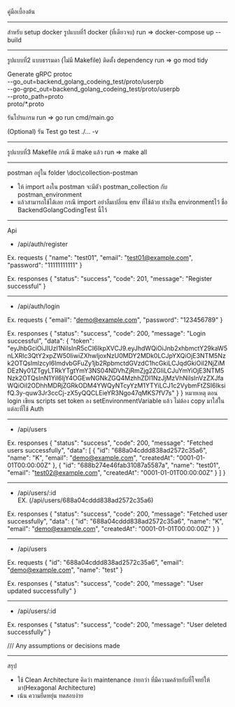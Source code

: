 คู่มือเบี้องต้น

--------------------------------------

สำหรับ setup docker 
รูปแบบที่1 docker (ที่เดียวจบ)
run => docker-compose up --build

--------------------------------------
รูปแบบที่2 แบบธรรมดา (ไม่มี Makefile)
ติดตั้ง dependency
run => go mod tidy

Generate gRPC
protoc \
  --go_out=backend_golang_codeing_test/proto/userpb \
  --go-grpc_out=backend_golang_codeing_test/proto/userpb \
  --proto_path=proto \
  proto/*.proto

รันโปรแกรม
run => go run cmd/main.go

(Optional) รัน Test
go test ./... -v

--------------------------------------
รูปแบบที่3 Makefile กรณี มี make แล้ว
run => make all 

--------------------------------------
postman
อยู่ใน folder \doc\collection-postman
- ให้ import ลงใน postman จะมีตัว postman_collection กับ postman_environment
- แล้วสามารถใช้ได้เลย กรณี import อย่าลืมเปลี่ยน env ที่ใช้ด้วย ทำเป็น environmentไว้ ชื่อ BackendGolangCodingTest นี้ไว้

--------------------------------------
Api

- <POST> /api/auth/register

Ex. requests
{
    "name": "test01",
    "email": "test01@example.com",
    "password": "11111111111"
}

Ex. responses
{
    "status": "success",
    "code": 201,
    "message": "Register successful"
}

***************************************

- <POST> /api/auth/login

Ex. requests
{
    "email": "demo@example.com",
    "password": "123456789"
}

Ex. responses
{
    "status": "success",
    "code": 200,
    "message": "Login successful",
    "data": {
        "token": "eyJhbGciOiJIUzI1NiIsInR5cCI6IkpXVCJ9.eyJhdWQiOiJnb2xhbmctY29kaW5nLXRlc3QtY2xpZW50IiwiZXhwIjoxNzU0MDY2MDk0LCJpYXQiOjE3NTM5Nzk2OTQsImlzcyI6ImdvbGFuZy1jb2RpbmctdGVzdC1hcGkiLCJqdGkiOiI2NjZiMDEzNy01ZTgyLTRkYTgtYmY3NS04NDVhZjRmZjg2ZGIiLCJuYmYiOjE3NTM5Nzk2OTQsInN1YiI6IjY4OGEwNGNkZGQ4MzhhZDI1NzJjMzVhNiIsInVzZXJfaWQiOiI2ODhhMDRjZGRkODM4YWQyNTcyYzM1YTYiLCJ1c2VybmFtZSI6IksifQ.3y-quw3Jr3ccCj-zX5yQQCLEieYR3Ngo47qMKS7fV7s"
    }
}
หมายเหตุ ตอน login เขียน scripts set token ลง setEnvironmentVariable แล้ว ไม่ต้อง copy มาใส่ในแต่ละที่ใช้ Auth

***************************************

- <GET> /api/users

Ex. responses
{
    "status": "success",
    "code": 200,
    "message": "Fetched users successfully",
    "data": [
        {
            "id": "688a04cddd838ad2572c35a6",
            "name": "K",
            "email": "demo@example.com",
            "createdAt": "0001-01-01T00:00:00Z"
        },
        {
            "id": "688b274e46fab31087a5587a",
            "name": "test01",
            "email": "test02@example.com",
            "createdAt": "0001-01-01T00:00:00Z"
        }
    ]
}

***************************************

- <GET> /api/users/:id  
EX. (/api/users/688a04cddd838ad2572c35a6)

Ex. responses
{
    "status": "success",
    "code": 200,
    "message": "Fetched user successfully",
    "data": {
        "id": "688a04cddd838ad2572c35a6",
        "name": "K",
        "email": "demo@example.com",
        "createdAt": "0001-01-01T00:00:00Z"
    }
}

***************************************

- <PUT> /api/users

Ex. requests
{
    "id": "688a04cddd838ad2572c35a6",
    "email": "demo@example.com",
    "name": "test"
}

Ex. responses
{
    "status": "success",
    "code": 200,
    "message": "User updated successfully"
}

***************************************

- <DELETE> /api/users/:id  

Ex. responses
{
    "status": "success",
    "code": 200,
    "message": "User deleted successfully"
}


/// Any assumptions or decisions made

***************************************

สรุป
- ใช้ Clean Architecture คิดว่า maintenance ง่ายกว่า ที่มีความคล้ายกับที่โจทย์ให้มา(Hexagonal Architecture)
- เน้น ความยืดหยุ่น ทดสอบง่าย